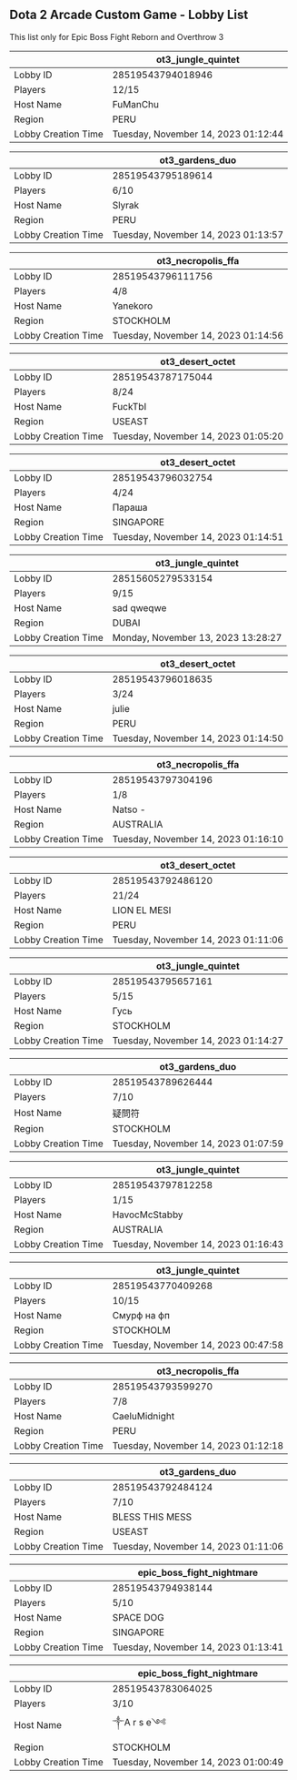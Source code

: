 ## Dota 2 Arcade Custom Game - Lobby List

This list only for Epic Boss Fight Reborn and Overthrow 3

|  | ot3_jungle_quintet |
| ------ | ------ |
| Lobby ID | 28519543794018946 |
| Players | 12/15 |
| Host Name | FuManChu |
| Region | PERU |
| Lobby Creation Time | Tuesday, November 14, 2023 01:12:44 |


|  | ot3_gardens_duo |
| ------ | ------ |
| Lobby ID | 28519543795189614 |
| Players | 6/10 |
| Host Name | Slyrak |
| Region | PERU |
| Lobby Creation Time | Tuesday, November 14, 2023 01:13:57 |


|  | ot3_necropolis_ffa |
| ------ | ------ |
| Lobby ID | 28519543796111756 |
| Players | 4/8 |
| Host Name | Yanekoro |
| Region | STOCKHOLM |
| Lobby Creation Time | Tuesday, November 14, 2023 01:14:56 |


|  | ot3_desert_octet |
| ------ | ------ |
| Lobby ID | 28519543787175044 |
| Players | 8/24 |
| Host Name | FuckTbI |
| Region | USEAST |
| Lobby Creation Time | Tuesday, November 14, 2023 01:05:20 |


|  | ot3_desert_octet |
| ------ | ------ |
| Lobby ID | 28519543796032754 |
| Players | 4/24 |
| Host Name | Параша |
| Region | SINGAPORE |
| Lobby Creation Time | Tuesday, November 14, 2023 01:14:51 |


|  | ot3_jungle_quintet |
| ------ | ------ |
| Lobby ID | 28515605279533154 |
| Players | 9/15 |
| Host Name | sad qweqwe |
| Region | DUBAI |
| Lobby Creation Time | Monday, November 13, 2023 13:28:27 |


|  | ot3_desert_octet |
| ------ | ------ |
| Lobby ID | 28519543796018635 |
| Players | 3/24 |
| Host Name | julie |
| Region | PERU |
| Lobby Creation Time | Tuesday, November 14, 2023 01:14:50 |


|  | ot3_necropolis_ffa |
| ------ | ------ |
| Lobby ID | 28519543797304196 |
| Players | 1/8 |
| Host Name | Natso - |
| Region | AUSTRALIA |
| Lobby Creation Time | Tuesday, November 14, 2023 01:16:10 |


|  | ot3_desert_octet |
| ------ | ------ |
| Lobby ID | 28519543792486120 |
| Players | 21/24 |
| Host Name | LION EL MESI |
| Region | PERU |
| Lobby Creation Time | Tuesday, November 14, 2023 01:11:06 |


|  | ot3_jungle_quintet |
| ------ | ------ |
| Lobby ID | 28519543795657161 |
| Players | 5/15 |
| Host Name | Гусь |
| Region | STOCKHOLM |
| Lobby Creation Time | Tuesday, November 14, 2023 01:14:27 |


|  | ot3_gardens_duo |
| ------ | ------ |
| Lobby ID | 28519543789626444 |
| Players | 7/10 |
| Host Name | 疑問符 |
| Region | STOCKHOLM |
| Lobby Creation Time | Tuesday, November 14, 2023 01:07:59 |


|  | ot3_jungle_quintet |
| ------ | ------ |
| Lobby ID | 28519543797812258 |
| Players | 1/15 |
| Host Name | HavocMcStabby |
| Region | AUSTRALIA |
| Lobby Creation Time | Tuesday, November 14, 2023 01:16:43 |


|  | ot3_jungle_quintet |
| ------ | ------ |
| Lobby ID | 28519543770409268 |
| Players | 10/15 |
| Host Name | Смурф на фп |
| Region | STOCKHOLM |
| Lobby Creation Time | Tuesday, November 14, 2023 00:47:58 |


|  | ot3_necropolis_ffa |
| ------ | ------ |
| Lobby ID | 28519543793599270 |
| Players | 7/8 |
| Host Name | CaeluMidnight |
| Region | PERU |
| Lobby Creation Time | Tuesday, November 14, 2023 01:12:18 |


|  | ot3_gardens_duo |
| ------ | ------ |
| Lobby ID | 28519543792484124 |
| Players | 7/10 |
| Host Name | BLESS THIS MESS |
| Region | USEAST |
| Lobby Creation Time | Tuesday, November 14, 2023 01:11:06 |


|  | epic_boss_fight_nightmare |
| ------ | ------ |
| Lobby ID | 28519543794938144 |
| Players | 5/10 |
| Host Name | SPACE DOG |
| Region | SINGAPORE |
| Lobby Creation Time | Tuesday, November 14, 2023 01:13:41 |


|  | epic_boss_fight_nightmare |
| ------ | ------ |
| Lobby ID | 28519543783064025 |
| Players | 3/10 |
| Host Name | ༒A r s e༺ |
| Region | STOCKHOLM |
| Lobby Creation Time | Tuesday, November 14, 2023 01:00:49 |


